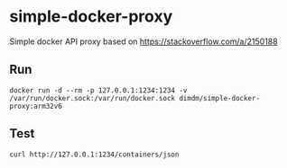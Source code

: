 # simple-docker-proxy

Simple docker API proxy based on https://stackoverflow.com/a/2150188

## Run

`docker run -d --rm -p 127.0.0.1:1234:1234 -v /var/run/docker.sock:/var/run/docker.sock dimdm/simple-docker-proxy:arm32v6`


## Test

`curl http://127.0.0.1:1234/containers/json`
